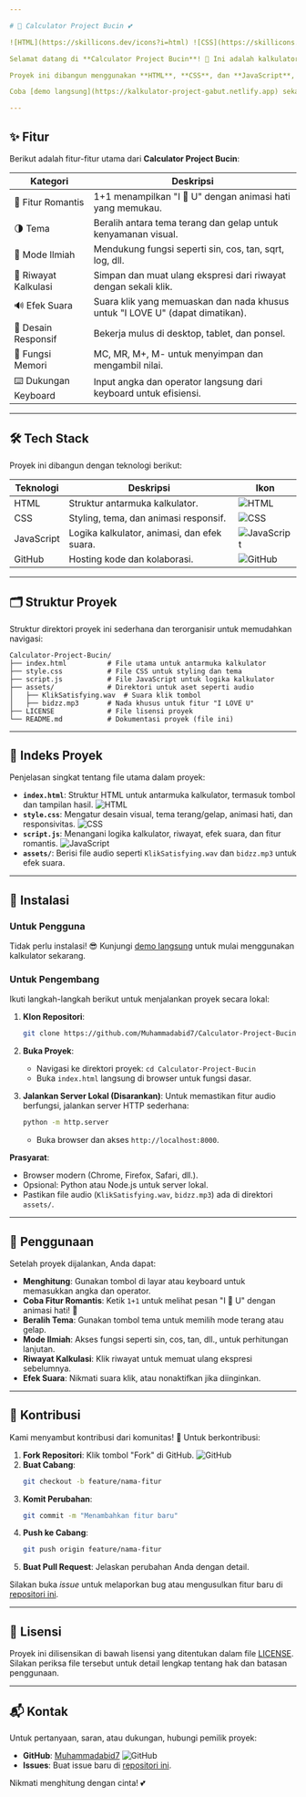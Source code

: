 ```yaml
---

# 📱 Calculator Project Bucin 💕

![HTML](https://skillicons.dev/icons?i=html) ![CSS](https://skillicons.dev/icons?i=css) ![JavaScript](https://skillicons.dev/icons?i=js) ![GitHub](https://skillicons.dev/icons?i=github)

Selamat datang di **Calculator Project Bucin**! 🎉 Ini adalah kalkulator berbasis web yang menggabungkan fungsi matematika standar dengan sentuhan romantis yang unik. Ketika Anda menghitung `1+1`, kalkulator ini menampilkan pesan "I 💖 U" dengan animasi hati yang menggemaskan! 💌 Proyek ini dibuat untuk mereka yang ingin menghitung dengan sedikit cinta dan kreativitas.

Proyek ini dibangun menggunakan **HTML**, **CSS**, dan **JavaScript**, menjadikannya aplikasi web statis yang ringan dan kompatibel dengan browser modern seperti Chrome, Firefox, dan Safari. Baik Anda pengguna biasa atau pengembang yang ingin berkontribusi, nikmati pengalaman menghitung yang menyenangkan! 🚀

Coba [demo langsung](https://kalkulator-project-gabut.netlify.app) sekarang dan rasakan sentuhan romantisnya! 🗿

---
```


## ✨ Fitur

Berikut adalah fitur-fitur utama dari **Calculator Project Bucin**:

| **Kategori**            | **Deskripsi**                                                                 |
|-------------------------|-------------------------------------------------------------------------------|
| 💖 Fitur Romantis       | 1+1 menampilkan "I 💖 U" dengan animasi hati yang memukau.                    |
| 🌗 Tema                 | Beralih antara tema terang dan gelap untuk kenyamanan visual.                |
| 🔬 Mode Ilmiah          | Mendukung fungsi seperti sin, cos, tan, sqrt, log, dll.                      |
| 📜 Riwayat Kalkulasi    | Simpan dan muat ulang ekspresi dari riwayat dengan sekali klik.              |
| 🔊 Efek Suara           | Suara klik yang memuaskan dan nada khusus untuk "I LOVE U" (dapat dimatikan).|
| 📱 Desain Responsif     | Bekerja mulus di desktop, tablet, dan ponsel.                                |
| 🧠 Fungsi Memori        | MC, MR, M+, M- untuk menyimpan dan mengambil nilai.                          |
| ⌨️ Dukungan Keyboard    | Input angka dan operator langsung dari keyboard untuk efisiensi.             |

---

## 🛠 Tech Stack

Proyek ini dibangun dengan teknologi berikut:

| **Teknologi** | **Deskripsi** | **Ikon** |
|---------------|---------------|----------|
| HTML          | Struktur antarmuka kalkulator. | ![HTML](https://skillicons.dev/icons?i=html) |
| CSS           | Styling, tema, dan animasi responsif. | ![CSS](https://skillicons.dev/icons?i=css) |
| JavaScript    | Logika kalkulator, animasi, dan efek suara. | ![JavaScript](https://skillicons.dev/icons?i=js) |
| GitHub        | Hosting kode dan kolaborasi. | ![GitHub](https://skillicons.dev/icons?i=github) |

---

## 🗂 Struktur Proyek

Struktur direktori proyek ini sederhana dan terorganisir untuk memudahkan navigasi:

```
Calculator-Project-Bucin/
├── index.html          # File utama untuk antarmuka kalkulator
├── style.css           # File CSS untuk styling dan tema
├── script.js           # File JavaScript untuk logika kalkulator
├── assets/             # Direktori untuk aset seperti audio
│   ├── KlikSatisfying.wav  # Suara klik tombol
│   ├── bidzz.mp3       # Nada khusus untuk fitur "I LOVE U"
├── LICENSE             # File lisensi proyek
└── README.md           # Dokumentasi proyek (file ini)
```

---

## 📄 Indeks Proyek

Penjelasan singkat tentang file utama dalam proyek:

- **`index.html`**: Struktur HTML untuk antarmuka kalkulator, termasuk tombol dan tampilan hasil. ![HTML](https://skillicons.dev/icons?i=html)
- **`style.css`**: Mengatur desain visual, tema terang/gelap, animasi hati, dan responsivitas. ![CSS](https://skillicons.dev/icons?i=css)
- **`script.js`**: Menangani logika kalkulator, riwayat, efek suara, dan fitur romantis. ![JavaScript](https://skillicons.dev/icons?i=js)
- **`assets/`**: Berisi file audio seperti `KlikSatisfying.wav` dan `bidzz.mp3` untuk efek suara.

---

## 🔧 Instalasi

### Untuk Pengguna
Tidak perlu instalasi! 😎 Kunjungi [demo langsung](https://kalkulator-project-gabut.netlify.app) untuk mulai menggunakan kalkulator sekarang.

### Untuk Pengembang
Ikuti langkah-langkah berikut untuk menjalankan proyek secara lokal:

1. **Klon Repositori**:
   ```bash
   git clone https://github.com/Muhammadabid7/Calculator-Project-Bucin.git
   ```

2. **Buka Proyek**:
   - Navigasi ke direktori proyek: `cd Calculator-Project-Bucin`
   - Buka `index.html` langsung di browser untuk fungsi dasar.

3. **Jalankan Server Lokal (Disarankan)**:
   Untuk memastikan fitur audio berfungsi, jalankan server HTTP sederhana:
   ```bash
   python -m http.server
   ```
   - Buka browser dan akses `http://localhost:8000`.

**Prasyarat**:
- Browser modern (Chrome, Firefox, Safari, dll.).
- Opsional: Python atau Node.js untuk server lokal.
- Pastikan file audio (`KlikSatisfying.wav`, `bidzz.mp3`) ada di direktori `assets/`.

---

## 🚀 Penggunaan

Setelah proyek dijalankan, Anda dapat:
- **Menghitung**: Gunakan tombol di layar atau keyboard untuk memasukkan angka dan operator.
- **Coba Fitur Romantis**: Ketik `1+1` untuk melihat pesan "I 💖 U" dengan animasi hati! 💖
- **Beralih Tema**: Gunakan tombol tema untuk memilih mode terang atau gelap.
- **Mode Ilmiah**: Akses fungsi seperti sin, cos, tan, dll., untuk perhitungan lanjutan.
- **Riwayat Kalkulasi**: Klik riwayat untuk memuat ulang ekspresi sebelumnya.
- **Efek Suara**: Nikmati suara klik, atau nonaktifkan jika diinginkan.

---

## 🤝 Kontribusi

Kami menyambut kontribusi dari komunitas! 🙌 Untuk berkontribusi:

1. **Fork Repositori**: Klik tombol "Fork" di GitHub. ![GitHub](https://skillicons.dev/icons?i=github)
2. **Buat Cabang**:
   ```bash
   git checkout -b feature/nama-fitur
   ```
3. **Komit Perubahan**:
   ```bash
   git commit -m "Menambahkan fitur baru"
   ```
4. **Push ke Cabang**:
   ```bash
   git push origin feature/nama-fitur
   ```
5. **Buat Pull Request**: Jelaskan perubahan Anda dengan detail.

Silakan buka *issue* untuk melaporkan bug atau mengusulkan fitur baru di [repositori ini](https://github.com/Muhammadabid7/Calculator-Project-Bucin/issues).

---

## 📜 Lisensi

Proyek ini dilisensikan di bawah lisensi yang ditentukan dalam file [LICENSE](https://github.com/Muhammadabid7/Calculator-Project-Bucin/blob/main/LICENSE). Silakan periksa file tersebut untuk detail lengkap tentang hak dan batasan penggunaan.

---

## 📬 Kontak

Untuk pertanyaan, saran, atau dukungan, hubungi pemilik proyek:
- **GitHub**: [Muhammadabid7](https://github.com/Muhammadabid7) ![GitHub](https://skillicons.dev/icons?i=github)
- **Issues**: Buat issue baru di [repositori ini](https://github.com/Muhammadabid7/Calculator-Project-Bucin/issues).

Nikmati menghitung dengan cinta! 💕